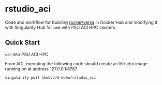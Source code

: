 # rstudio_aci
Code and workflow for building [rocker/verse](https://www.rocker-project.org/)
in Docker Hub and modifying it with Singularity Hub for use with PSU
ACI HPC clusters.

## Quick Start
`ssh` into PSU ACI HPC

From ACI, executing the following code should create an `RStudio` image
running on at address 127.0.0.1:8787.

```
singularity pull shub://d-bohn/rstudio_aci
```
